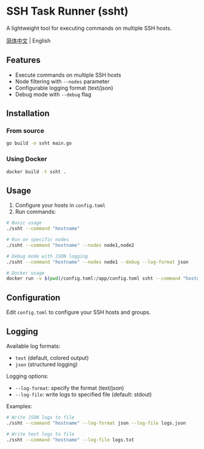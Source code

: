 # SSH Task Runner (ssht)

A lightweight tool for executing commands on multiple SSH hosts.

[简体中文](./README_zh.md) | English

## Features

- Execute commands on multiple SSH hosts
- Node filtering with `--nodes` parameter
- Configurable logging format (text/json)
- Debug mode with `--debug` flag

## Installation

### From source
```bash
go build -o ssht main.go
```

### Using Docker
```bash
docker build -t ssht .
```

## Usage

1. Configure your hosts in `config.toml`
2. Run commands:

```bash
# Basic usage
./ssht --command "hostname"

# Run on specific nodes
./ssht --command "hostname" --nodes node1,node2

# Debug mode with JSON logging
./ssht --command "hostname" --nodes node1 --debug --log-format json

# Docker usage
docker run -v $(pwd)/config.toml:/app/config.toml ssht --command "hostname"
```

## Configuration

Edit `config.toml` to configure your SSH hosts and groups.

## Logging

Available log formats:
- `text` (default, colored output)
- `json` (structured logging)

Logging options:
- `--log-format`: specify the format (text/json)
- `--log-file`: write logs to specified file (default: stdout)

Examples:
```bash
# Write JSON logs to file
./ssht --command "hostname" --log-format json --log-file logs.json

# Write text logs to file
./ssht --command "hostname" --log-file logs.txt
```
